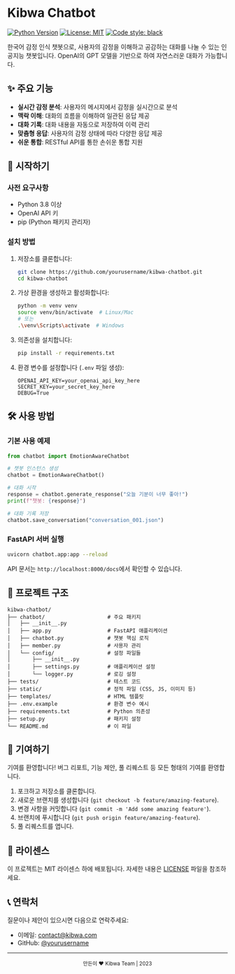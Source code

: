 # Kibwa Chatbot

[![Python Version](https://img.shields.io/badge/python-3.8%2B-blue.svg)](https://www.python.org/downloads/)
[![License: MIT](https://img.shields.io/badge/License-MIT-yellow.svg)](https://opensource.org/licenses/MIT)
[![Code style: black](https://img.shields.io/badge/code%20style-black-000000.svg)](https://github.com/psf/black)

한국어 감정 인식 챗봇으로, 사용자의 감정을 이해하고 공감하는 대화를 나눌 수 있는 인공지능 챗봇입니다. OpenAI의 GPT 모델을 기반으로 하여 자연스러운 대화가 가능합니다.

## ✨ 주요 기능

- **실시간 감정 분석**: 사용자의 메시지에서 감정을 실시간으로 분석
- **맥락 이해**: 대화의 흐름을 이해하여 일관된 응답 제공
- **대화 기록**: 대화 내용을 자동으로 저장하여 이력 관리
- **맞춤형 응답**: 사용자의 감정 상태에 따라 다양한 응답 제공
- **쉬운 통합**: RESTful API를 통한 손쉬운 통합 지원

## 🚀 시작하기

### 사전 요구사항

- Python 3.8 이상
- OpenAI API 키
- pip (Python 패키지 관리자)

### 설치 방법

1. 저장소를 클론합니다:
   ```bash
   git clone https://github.com/yourusername/kibwa-chatbot.git
   cd kibwa-chatbot
   ```

2. 가상 환경을 생성하고 활성화합니다:
   ```bash
   python -m venv venv
   source venv/bin/activate  # Linux/Mac
   # 또는
   .\venv\Scripts\activate  # Windows
   ```

3. 의존성을 설치합니다:
   ```bash
   pip install -r requirements.txt
   ```

4. 환경 변수를 설정합니다 (`.env` 파일 생성):
   ```env
   OPENAI_API_KEY=your_openai_api_key_here
   SECRET_KEY=your_secret_key_here
   DEBUG=True
   ```

## 🛠️ 사용 방법

### 기본 사용 예제

```python
from chatbot import EmotionAwareChatbot

# 챗봇 인스턴스 생성
chatbot = EmotionAwareChatbot()

# 대화 시작
response = chatbot.generate_response("오늘 기분이 너무 좋아!")
print(f"챗봇: {response}")

# 대화 기록 저장
chatbot.save_conversation("conversation_001.json")
```

### FastAPI 서버 실행

```bash
uvicorn chatbot.app:app --reload
```

API 문서는 `http://localhost:8000/docs`에서 확인할 수 있습니다.

## 📂 프로젝트 구조

```
kibwa-chatbot/
├── chatbot/                    # 주요 패키지
│   ├── __init__.py
│   ├── app.py                  # FastAPI 애플리케이션
│   ├── chatbot.py              # 챗봇 핵심 로직
│   ├── member.py               # 사용자 관리
│   └── config/                 # 설정 파일들
│       ├── __init__.py
│       ├── settings.py         # 애플리케이션 설정
│       └── logger.py           # 로깅 설정
├── tests/                      # 테스트 코드
├── static/                     # 정적 파일 (CSS, JS, 이미지 등)
├── templates/                  # HTML 템플릿
├── .env.example                # 환경 변수 예시
├── requirements.txt            # Python 의존성
├── setup.py                    # 패키지 설정
└── README.md                   # 이 파일
```

## 🤝 기여하기

기여를 환영합니다! 버그 리포트, 기능 제안, 풀 리퀘스트 등 모든 형태의 기여를 환영합니다.

1. 포크하고 저장소를 클론합니다.
2. 새로운 브랜치를 생성합니다 (`git checkout -b feature/amazing-feature`).
3. 변경 사항을 커밋합니다 (`git commit -m 'Add some amazing feature'`).
4. 브랜치에 푸시합니다 (`git push origin feature/amazing-feature`).
5. 풀 리퀘스트를 엽니다.

## 📄 라이센스

이 프로젝트는 MIT 라이센스 하에 배포됩니다. 자세한 내용은 [LICENSE](LICENSE) 파일을 참조하세요.

## 📞 연락처

질문이나 제안이 있으시면 다음으로 연락주세요:
- 이메일: contact@kibwa.com
- GitHub: [@yourusername](https://github.com/yourusername)

---

<div align="center">
  <sub>만든이 ❤️ Kibwa Team | 2023</sub>
</div>